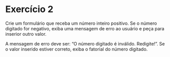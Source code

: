 # Exercício 2

Crie um formulário que receba um número inteiro positivo. Se o número digitado for negativo, exiba uma mensagem de erro ao usuário e peça para inserior outro valor.

A mensagem de erro deve ser: “O número digitado é inválido. Redigite!”. Se o valor inserido estiver correto, exiba o fatorial do número digitado.
